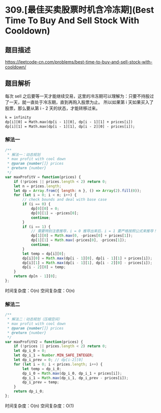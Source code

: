 # 309.[最佳买卖股票时机含冷冻期](Best Time To Buy And Sell Stock With Cooldown)

## 题目描述

<https://leetcode-cn.com/problems/best-time-to-buy-and-sell-stock-with-cooldown/>

## 题目解析

每次 sell 之后要等一天才能继续交易，这里的冷冻期可以理解为：只要不持股过了一天，就一直处于冷冻期，直到再购入股票为止。
所以如果第 i 天如果买入了股票，那么要从第 i - 2 天的状态，才能转移过来。

```txt
k = infinity
dp[i][0] = Math.max(dp[i - 1][0], dp[i - 1][1] + prices[i])
dp[i][1] = Math.max(dp[i - 1][1], dp[i - 2][0] - prices[i]);
```

### 解法一

```js
/**
 * 解法一：动态规划
 * max profit with cool down
 * @param {number[]} prices
 * @return {number}
 */
var maxProfitV = function(prices) {
    if (!prices || prices.length < 2) return 0;
    let n = prices.length;
    let dp = Array.from({ length: n }, () => Array(2).fill(0));
    for (let i = 0; i < n; i++) {
        // check bounds and deal with base case
        if (i == 0) {
            dp[0][0] = 0;
            dp[0][1] = -prices[0];
            continue;
        }
        if (i == 1) {
            // 需要特别注意推导，i = 0 推导出来后，i = 1 要严格按照公式来推导！！！
            dp[1][0] = Math.max(0, -prices[0] + prices[1]);
            dp[1][1] = Math.max(-prices[0], -prices[1]);
            continue;
        }
        let temp = dp[i][0];
        dp[i][0] = Math.max(dp[i - 1][0], dp[i - 1][1] + prices[i]);
        dp[i][1] = Math.max(dp[i - 1][1], dp[i - 2][0] - prices[i]);
        dp[i - 2][0] = temp;
    }
    return dp[n - 1][0];
};
```

时间复杂度：O(n)
空间复杂度：O(n)

### 解法二

```js
/**
 * 解法二：动态规划（压缩空间）
 * max profit with cool down
 * @param {number[]} prices
 * @return {number}
 */
var maxProfitV2 = function(prices) {
    if (!prices || prices.length < 2) return 0;
    let dp_i_0 = 0;
    let dp_i_1 = Number.MIN_SAFE_INTEGER;
    let dp_i_prev = 0; // dp[i-2][0]
    for (let i = 0; i < prices.length; i++) {
        let temp = dp_i_0;
        dp_i_0 = Math.max(dp_i_0, dp_i_1 + prices[i]);
        dp_i_1 = Math.max(dp_i_1, dp_i_prev - prices[i]);
        dp_i_prev = temp;
    }
    return dp_i_0;
};
```

时间复杂度：O(n)
空间复杂度：O(1)

